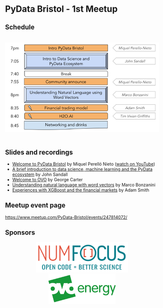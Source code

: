 # PyData Bristol - 1st Meetup

## Schedule

<p align="center">
  <img alt="schedule" src="./images/PyData_Bristol_2018_03_schedule.png" vspace="20" widht="300"/>
</p>

## Slides and recordings

- [Welcome to PyData Bristol][slides:mpn] by Miquel Perelló Nieto ([watch on YouTube][video:mpn])
- [A brief introduction to data science, machine learning and the PyData
  ecosystem][slides:js] by John Sandall
- [Welcome to OVO][slides:gc] by George Carter
- [Understanding natural language with word vectors][slides:mb] by Marco Bonzanini
- [Experiences with XGBoost and the financial markets][slides:as] by Adam Smith

[slides:mpn]: ./pydata_bristol_01_intro_miquel_perello_nieto.pdf
[slides:js]: ./pydata_bristol_02_ds_and_ml_john_sandall.pdf
[slides:gc]: ./pydata_bristol_03_ovo_george_carter.pdf
[slides:mb]: ./pydata_bristol_04_wordembeddings_marco_bonzanini.pdf
[slides:as]: ./pydata_bristol_05_xgboost_adam_smith.pdf
[video:mpn]: https://youtu.be/wgZB7jyilpE

## Meetup event page

https://www.meetup.com/PyData-Bristol/events/247814072/

## Sponsors

<p align="center">
  <a href="https://www.numfocus.org/"><img alt='NumFocus logo' src="./images/logos/numfocus_logo.png" hspace="20" height="100"/></a>
  <a href="https://www.ovoenergy.com/careers/vacancies"><img alt='ovo energy logo' src="./images/logos/ovo_energy_logo.jpg" hspace="20" height="100"/></a>
</p>
